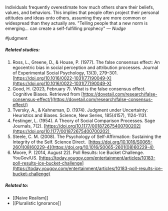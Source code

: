 Individuals frequently overestimate how much others share their beliefs, values, and behaviors. This implies that people often project their personal attitudes and ideas onto others, assuming they are more common or widespread than they actually are. "Telling people that a new norm is emerging... can create a self-fulfilling prophecy" — *Nudge*

#judgment 

##### Related studies: 

1. Ross, L., Greene, D., & House, P. (1977). The false consensus effect: An egocentric bias in social perception and attribution processes. Journal of Experimental Social Psychology, 13(3), 279–301. [https://doi.org/10.1016/0022-1031(77)90049-X](https://doi.org/10.1016/0022-1031(77)90049-X)
2. Good, H. (2023, February 7). What is the false consensus effect. Cognitive Biases. Retrieved from [https://dovetail.com/research/false-consensus-effect/](https://dovetail.com/research/false-consensus-effect/)
3. Tversky, A., & Kahneman, D. (1974). Judgment under Uncertainty: Heuristics and Biases. Science, New Series, 185(4157), 1124-1131.
4. Festinger, L. (1954). A Theory of Social Comparison Processes. Sage Journals, 7(2). [https://doi.org/10.1177/001872675400700202](https://doi.org/10.1177/001872675400700202) 
5. Steele, C. M. (2008). The Psychology of Self-Affirmation: Sustaining the Integrity of the Self. Science Direct.  [https://doi.org/10.1016/S0065-2601(08)60229-4](https://doi.org/10.1016/S0065-2601(08)60229-4) 
6. Moore, P. (2014, August 22). Poll Results: Ice Bucket Challenge. YouGov/US. [https://today.yougov.com/entertainment/articles/10183-poll-results-ice-bucket-challenge](https://today.yougov.com/entertainment/articles/10183-poll-results-ice-bucket-challenge)

##### Related to:

- [[Naive Realism]] 
- [[Pluralistic Ignorance]] 
